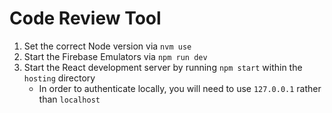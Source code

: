 # Code Review Tool

1. Set the correct Node version via `nvm use`
2. Start the Firebase Emulators via `npm run dev`
3. Start the React development server by running `npm start` within the `hosting` directory
   - In order to authenticate locally, you will need to use `127.0.0.1` rather than `localhost`
